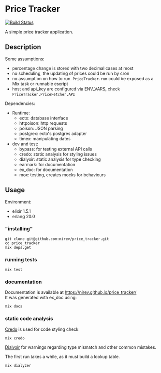 # Price Tracker

[![Build Status](https://travis-ci.org/nirev/price_tracker.svg?branch=master)](https://travis-ci.org/nirev/price_tracker)

A simple price tracker application.

## Description

Some assumptions:
- percentage change is stored with two decimal cases at most
- no scheduling, the updating of prices could be run by cron
- no assumption on how to run. `PriceTracker.run` could be exposed
as a Mix task or runnable escript
- host and api_key are configured via ENV_VARS, check `PriceTracker.PriceFetcher.API`

Dependencies:
- Runtime:
  - ecto: database interface
  - httpoison: http requests
  - poison: JSON parsing
  - postgrex: ecto's postgres adapter
  - timex: manipulating dates
- dev and test:
  - bypass: for testing external API calls
  - credo: static analysis for styling issues
  - dialyxir: static analysis for type checking
  - earmark: for documentation
  - ex_doc: for documentation
  - mox: testing, creates mocks for behaviours

## Usage

Environment:
- elixir 1.5.1
- erlang 20.0

### "installing"

```shell
git clone git@github.com:nirev/price_tracker.git
cd price_tracker
mix deps.get
```

### running tests

```shell
mix test
```

### documentation

Documentation is available at https://nirev.github.io/price_tracker/ <br>
It was generated with ex_doc using:

```shell
mix docs
```

### static code analysis

[Credo](https://github.com/rrrene/credo) is used for code styling check

```shell
mix credo
```

[Dialyxir](https://github.com/jeremyjh/dialyxir) for warnings regarding 
type mismatch and other common mistakes.

The first run takes a while, as it must build a lookup table.

```shell
mix dialyzer
```

